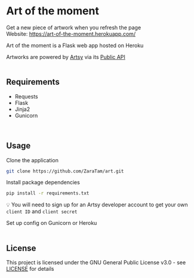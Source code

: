# Art of the moment

Get a new piece of artwork when you refresh the page<br>
Website: https://art-of-the-moment.herokuapp.com/

Art of the moment is a Flask web app hosted on Heroku

Artworks are powered by [Artsy](https://www.artsy.net/) via its [Public API](https://developers.artsy.net/)
<br>
<br>

## Requirements

- Requests
- Flask
- Jinja2
- Gunicorn
<br>

## Usage

Clone the application

```sh
git clone https://github.com/ZaraTam/art.git
```

Install package dependencies

```sh
pip install -r requirements.txt
```

:bulb: You will need to sign up for an Artsy developer account to get your own `client ID` and `client secret`

Set up config on Gunicorn or Heroku
<br>
<br>

## License

This project is licensed under the GNU General Public License v3.0 - see [LICENSE](https://github.com/ZaraTam/art/blob/master/LICENSE) for details
